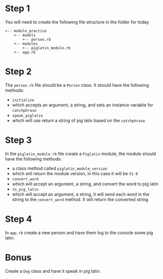 # Step 1

You will need to create the following file structure in the folder for today

```
+-- module_practice
    +-- models
        +-- person.rb
    +-- modules
        +-- piglatin_module.rb
    +-- app.rb
```

# Step 2

The `person.rb` file should be a `Person` class. It should have the following methods:

- `initialize`
 - which accepts an argument, a string, and sets an instance variable for `catchphrase`
- `speak_piglatin`
 - which will use return a string of pig latin based on the `catchphrase`

# Step 3

In the `piglatin_module.rb` file create a `Piglatin` module, the module should have the following methods:

- a class method called `piglatin_module_version`
 - which will return the module version, in this case it will be `V1.0`
- `convert_word`
 - which will accept an argument, a string, and convert the word to pig latin
- `to_pig_latin`
 - which will accept an argument, a string, it will send each word in the string to the `convert_word` method. It will return the converted string

# Step 4

In `app.rb` create a new person and have them log to the console some pig latin.

# Bonus

Create a `Dog` class and have it speak in pig latin.
